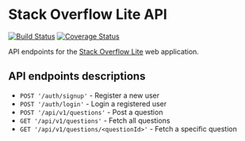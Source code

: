 # Stack Overflow Lite API

[![Build Status](https://travis-ci.org/khwilo/stackoverflow-lite-api.svg?branch=ft-fetch-one-question-162726218)](https://travis-ci.org/khwilo/stackoverflow-lite-api) [![Coverage Status](https://coveralls.io/repos/github/khwilo/stackoverflow-lite-api/badge.svg?branch=ft-fetch-one-question-162726218)](https://coveralls.io/github/khwilo/stackoverflow-lite-api?branch=ft-fetch-one-question-162726218)

API endpoints for the [Stack Overflow Lite](https://khwilo.github.io/stackoverflow-lite/UI/) web application.

## API endpoints descriptions

- `POST '/auth/signup'` - Register a new user
- `POST '/auth/login'` - Login a registered user
- `POST '/api/v1/questions'` - Post a question
- `GET '/api/v1/questions'` - Fetch all questions
- `GET '/api/v1/questions/<questionId>'` - Fetch a specific question

